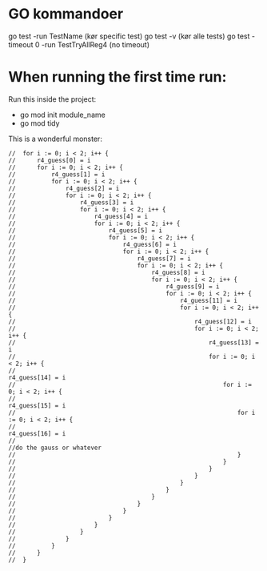 # GO kommandoer
go test -run TestName (kør specific test)
go test -v (kør alle tests)
go test -timeout 0 -run TestTryAllReg4 (no timeout)

# When running the first time run: 
Run this inside the project:
 * go mod init module_name
 * go mod tidy


This is a wonderful monster: 
```
// 	for i := 0; i < 2; i++ {
// 		r4_guess[0] = i
// 		for i := 0; i < 2; i++ {
// 			r4_guess[1] = i
// 			for i := 0; i < 2; i++ {
// 				r4_guess[2] = i
// 				for i := 0; i < 2; i++ {
// 					r4_guess[3] = i
// 					for i := 0; i < 2; i++ {
// 						r4_guess[4] = i
// 						for i := 0; i < 2; i++ {
// 							r4_guess[5] = i
// 							for i := 0; i < 2; i++ {
// 								r4_guess[6] = i
// 								for i := 0; i < 2; i++ {
// 									r4_guess[7] = i
// 									for i := 0; i < 2; i++ {
// 										r4_guess[8] = i
// 										for i := 0; i < 2; i++ {
// 											r4_guess[9] = i
// 											for i := 0; i < 2; i++ {
// 												r4_guess[11] = i
// 												for i := 0; i < 2; i++ {
// 													r4_guess[12] = i
// 													for i := 0; i < 2; i++ {
// 														r4_guess[13] = i
// 														for i := 0; i < 2; i++ {
// 															r4_guess[14] = i
// 															for i := 0; i < 2; i++ {
// 																r4_guess[15] = i
// 																for i := 0; i < 2; i++ {
// 																	r4_guess[16] = i
// 																	//do the gauss or whatever
// 																}
// 															}
// 														}
// 													}
// 												}
// 											}
// 										}
// 									}
// 								}
// 							}
// 						}
// 					}
// 				}
// 			}
// 		}
// 	}
```